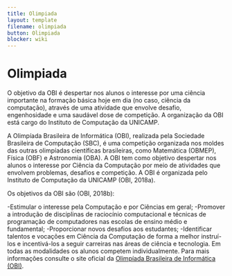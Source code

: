 ```yaml
---
title: Olimpiada
layout: template
filename: olimpiada
button: Olimpiada
blocker: wiki
---
```

# Olimpiada
O objetivo da OBI é despertar nos alunos o interesse por uma ciência importante na formação básica hoje em dia (no caso, ciência da computação), através de uma atividade que envolve desafio, engenhosidade e uma saudável dose de competição. A organização da OBI está cargo do Instituto de Computação da UNICAMP.

A Olimpíada Brasileira de Informática (OBI), realizada pela Sociedade Brasileira de Computação (SBC), é uma competição organizada nos moldes das outras olimpíadas científicas brasileiras, como Matemática (OBMEP), Física (OBF) e Astronomia (OBA). A OBI tem como objetivo despertar nos alunos o interesse por Ciência da Computação por meio de atividades que envolvem problemas, desafios e competição. A OBI é organizada pelo Instituto de Computação da UNICAMP (OBI, 2018a).

Os objetivos da OBI são (OBI, 2018b):

-Estimular o interesse pela Computação e por Ciências em geral;
-Promover a introdução de disciplinas de raciocínio computacional e técnicas de programação de computadores nas escolas de ensino médio e fundamental;
-Proporcionar novos desafios aos estudantes;
-Identificar talentos e vocações em Ciência da Computação de forma a melhor instruí-los e incentivá-los a seguir carreiras nas áreas de ciência e tecnologia.
Em todas as modalidades os alunos competem individualmente. Para mais informações consulte o site oficial da [Olimpíada Brasileira de Informática (OBI)](https://olimpiada.ic.unicamp.br/).
